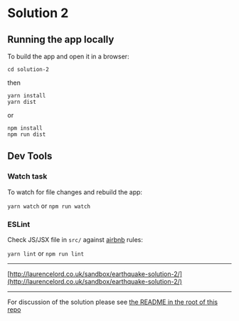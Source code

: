 # Solution 2


## Running the app locally

To build the app and open it in a browser:

`cd solution-2`

then

```
yarn install
yarn dist
```

or 

```
npm install
npm run dist
```


## Dev Tools


### Watch task

To watch for file changes and rebuild the app:

`yarn watch` or `npm run watch`


### ESLint

Check JS/JSX file in `src/` against [airbnb](https://github.com/airbnb/javascript) rules: 

`yarn lint` or `npm run lint`

---

[http://laurencelord.co.uk/sandbox/earthquake-solution-2/](http://laurencelord.co.uk/sandbox/earthquake-solution-2/)

---

For discussion of the solution please see [the README in the root of this repo](https://github.com/LL782/earthquakes)